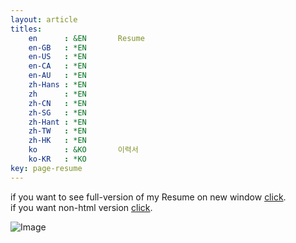 ```yaml
---
layout: article
titles:
	en      : &EN       Resume
	en-GB   : *EN
	en-US   : *EN
	en-CA   : *EN
	en-AU   : *EN
	zh-Hans : *EN
	zh      : *EN
	zh-CN   : *EN
	zh-SG   : *EN
	zh-Hant : *EN
	zh-TW   : *EN
	zh-HK   : *EN
	ko      : &KO       이력서
	ko-KR   : *KO
key: page-resume
---
```


if you want to see full-version of my Resume on new window <a href="https://youngtakcho.github.io/resumecards/" target="_blank">click</a>.<br>
if you want non-html version <a href = "https://drive.google.com/file/d/1yRj-RsyQq_X0YsV6hc51F-DJhuORn6P-/view?usp=sharing"  target="_blank">click</a>.

![Image](https://github.com/youngtakcho/youngtakcho.github.io/blob/master/images/fulls/resume_h.PNG?raw=true)